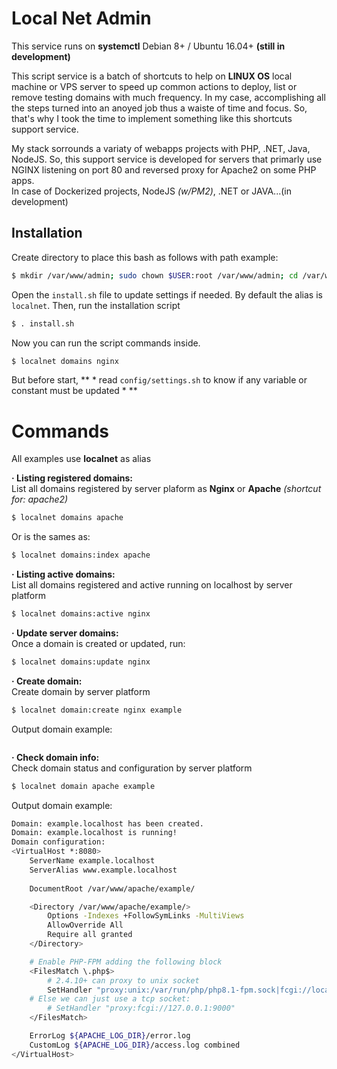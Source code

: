 # Local Net Admin
This service runs on **systemctl** Debian 8+ / Ubuntu 16.04+ **(still in development)**

This script service is a batch of shortcuts to help on **LINUX OS** local machine or VPS server to speed up common actions to deploy, list or remove testing domains with much frequency.
In my case, accomplishing all the steps turned into an anoyed job thus a waiste of time and focus. So, that's why I took the time to implement something like this shortcuts support service.

My stack sorrounds a variaty of webapps projects with PHP, .NET, Java, NodeJS. So, this support service is developed for servers that primarly use NGINX listening on port 80 and reversed proxy for Apache2 on some PHP apps. \
In case of Dockerized projects, NodeJS *(w/PM2)*, .NET or JAVA...(in development)

## Installation
Create directory to place this bash as follows with path example:
```bash
$ mkdir /var/www/admin; sudo chown $USER:root /var/www/admin; cd /var/www/admin; 
```

Open the `install.sh` file to update settings if needed. By default the alias is `localnet`. Then, run the installation script
```bash
$ . install.sh
```

Now you can run the script commands inside.
```bash
$ localnet domains nginx
```

But before start, ** * read `config/settings.sh` to know if any variable or constant must be updated * **

# Commands
All examples use **localnet** as alias

**· Listing registered domains:** \
List all domains registered by server plaform as **Nginx** or **Apache** *(shortcut for: apache2)*
```bash
$ localnet domains apache
```
Or is the sames as:
```bash
$ localnet domains:index apache
```

**· Listing active domains:** \
List all domains registered and active running on localhost by server platform
```bash
$ localnet domains:active nginx
```

**· Update server domains:** \
Once a domain is created or updated, run:
```bash
$ localnet domains:update nginx
```

**· Create domain:** \
Create domain by server platform
```bash
$ localnet domain:create nginx example
```
Output domain example:
```bash
```

**· Check domain info:** \
Check domain status and configuration by server platform
```bash
$ localnet domain apache example
```
Output domain example:
```bash
Domain: example.localhost has been created.
Domain: example.localhost is running!
Domain configuration:
<VirtualHost *:8080>
    ServerName example.localhost
    ServerAlias www.example.localhost
    
    DocumentRoot /var/www/apache/example/

    <Directory /var/www/apache/example/>
        Options -Indexes +FollowSymLinks -MultiViews
        AllowOverride All
        Require all granted
    </Directory>

    # Enable PHP-FPM adding the following block
    <FilesMatch \.php$>
        # 2.4.10+ can proxy to unix socket
        SetHandler "proxy:unix:/var/run/php/php8.1-fpm.sock|fcgi://localhost"
	# Else we can just use a tcp socket:
        # SetHandler "proxy:fcgi://127.0.0.1:9000"
    </FilesMatch> 

    ErrorLog ${APACHE_LOG_DIR}/error.log
    CustomLog ${APACHE_LOG_DIR}/access.log combined
</VirtualHost>
```